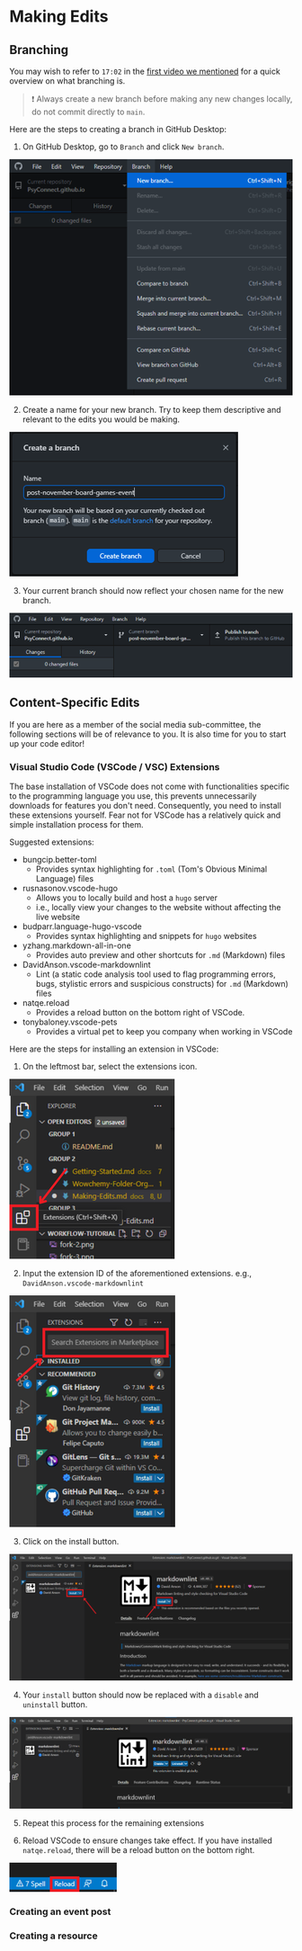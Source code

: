 # Making Edits

## Branching

You may wish to refer to `17:02` in the [first video we mentioned](https://youtu.be/8Dd7KRpKeaE?t=1022) for a quick overview on what branching is. 

> ❗ Always create a new branch before making any new changes locally, do not commit directly to `main`.

Here are the steps to creating a branch in GitHub Desktop:

1. On GitHub Desktop, go to `Branch` and click `New branch`.

![Screenshot of new branch](../assets/images/branching-1.png)

2. Create a name for your new branch. Try to keep them descriptive and relevant to the edits you would be making.

![Screenshot of naming new branch](../assets/images/branching-2.png)

3. Your current branch should now reflect your chosen name for the new branch.

![Screenshot of created branch](../assets/images/branching-3.png)

## Content-Specific Edits

If you are here as a member of the social media sub-committee, the following sections will be of relevance to you. It is also time for you to start up your code editor!

### Visual Studio Code (VSCode / VSC) Extensions

The base installation of VSCode does not come with  functionalities specific to the programming language you use, this prevents unnecessarily downloads for features you don't need. Consequently, you need to install these extensions yourself. Fear not for VSCode has a relatively quick and simple installation process for them.

Suggested extensions:

- bungcip.better-toml
  - Provides syntax highlighting for `.toml` (Tom's Obvious Minimal Language) files
- rusnasonov.vscode-hugo
  - Allows you to locally build and host a `hugo` server
  - i.e., locally view your changes to the website without affecting the live website
- budparr.language-hugo-vscode
  - Provides syntax highlighting and snippets for `hugo` websites
- yzhang.markdown-all-in-one
  - Provides auto preview and other shortcuts for `.md` (Markdown) files
- DavidAnson.vscode-markdownlint
  - Lint (a static code analysis tool used to flag programming errors, bugs, stylistic errors and suspicious constructs) for `.md` (Markdown) files
- natqe.reload
  - Provides a reload button on the bottom right of VSCode.
- tonybaloney.vscode-pets
  - Provides a virtual pet to keep you company when working in VSCode

Here are the steps for installing an extension in VSCode:

1. On the leftmost bar, select the extensions icon.

![Screenshot of vscode extensions](../assets/images/vscode-ext-1.png)


2. Input the extension ID of the aforementioned extensions. e.g., `DavidAnson.vscode-markdownlint`

![Screenshot of vscode extensions search bar](../assets/images/vscode-ext-2.png)

3. Click on the install button.

![Screenshot of homepage of vscode extension](../assets/images/vscode-ext-3.png)

4. Your `install` button should now be replaced with a `disable` and `uninstall` button. 

![Screenshot of installed vscode extension](../assets/images/vscode-ext-4.png)

5. Repeat this process for the remaining extensions

6. Reload VSCode to ensure changes take effect. If you have installed `natqe.reload`, there will be a reload button on the bottom right.

![Screenshot of reload button](../assets/images/vscode-ext-5.png)

### Creating an event post



### Creating a resource